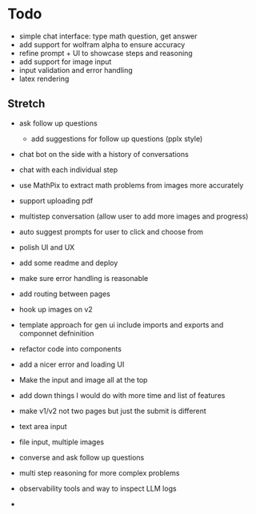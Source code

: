 # Todo
- simple chat interface: type math question, get answer
- add support for wolfram alpha to ensure accuracy
- refine prompt + UI to showcase steps and reasoning
- add support for image input
- input validation and error handling
- latex rendering

## Stretch
- ask follow up questions
  - add suggestions for follow up questions (pplx style)
- chat bot on the side with a history of conversations
- chat with each individual step
- use MathPix to extract math problems from images more accurately
- support uploading pdf
- multistep conversation (allow user to add more images and progress)
- auto suggest prompts for user to click and choose from



- polish UI and UX
- add some readme and deploy
- make sure error handling is reasonable
- add routing between pages
- hook up images on v2
- template approach for gen ui include imports and exports and componnet defninition

- refactor code into components
- add a nicer error and loading UI
- Make the input and image all at the top
- add down things I would do with more time and list of features
- make v1/v2 not two pages but just the submit is different

- text area input
- file input, multiple images
- converse and ask follow up questions
- multi step reasoning for more complex problems
- observability tools and way to inspect LLM logs
- 